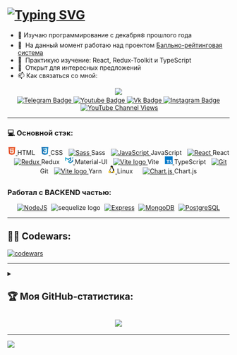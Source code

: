 
# <a href="https://git.io/typing-svg"><img src="https://readme-typing-svg.demolab.com?font=Fira+Code&weight=500&size=22&duration=3000&pause=3000&color=F7F7F7&center=true&vCenter=true&width=500&lines=Frontend-%D1%80%D0%B0%D0%B7%D1%80%D0%B0%D0%B1%D0%BE%D1%82%D1%87%D0%B8%D0%BA+%D0%BD%D0%B0+%D0%B1%D0%B0%D0%B7%D0%B5+ReactJS%E2%9A%A1%EF%B8%8F" alt="Typing SVG" /></a>

* 🌱  Изучаю программирование с декабря❄️ прошлого года
* 🚀  На данный момент работаю над проектом [Балльно-рейтинговая система](https://github.com/zhebarov-m/point-rating_system-frontend)
* 🧠  Практикую изучение: React, Redux-Toolkit и TypeScript
* 🤝  Открыт для интересных предложений
* 📫  Как связаться со мной:

<div id="header" align="center">
  <img src="https://media.giphy.com/media/M9gbBd9nbDrOTu1Mqx/giphy.gif" width="100"/>
</div>
<div id="badges" align="center">
  <a href="https://t.me/Je_M1">
    <img src="https://img.shields.io/badge/Telegram-blue?style=for-the-badge&logo=telegram&logoColor=white" alt="Telegram Badge"/>
  </a>
  <a href="https://www.youtube.com/channel/UCxTe-frN6V-x9QEFUnLMerg">
    <img src="https://img.shields.io/badge/YouTube-red?style=for-the-badge&logo=youtube&logoColor=white" alt="Youtube Badge"/>
  </a>
    <a href="https://vk.com/id434638625">
    <img src="https://img.shields.io/badge/vk-blue?style=for-the-badge&logo=vk&logoColor=white" alt="Vk Badge"/>
  </a>
    <a href="your-twitter-URL">
    <img src="https://img.shields.io/badge/Gmail-white?style=for-the-badge&logo=gmail&logoColor=red" alt="Instagram Badge"/>
  </a>
</div>
<div align="center">
<img src="https://komarev.com/ghpvc/?username=zhebarov-m&style=flat-square&color=blue" alt=""/>
  <a href="https://www.youtube.com/channel/UCxTe-frN6V-x9QEFUnLMerg" target="_blank">
<img alt="YouTube Channel Views" src="https://img.shields.io/youtube/channel/views/UCxTe-frN6V-x9QEFUnLMerg">
</a>
</div>
<hr>

<h3>💻 Основной стэк:</h3>

<p align="center">
  <a href="https://developer.mozilla.org/en-US/docs/Web/HTML">
    <img src="https://raw.githubusercontent.com/devicons/devicon/master/icons/html5/html5-original.svg" height="18px" width="18px" />
  </a>
  HTML
  <img width="5" />
  <a href="https://developer.mozilla.org/en-US/docs/Web/CSS">
    <img src="https://raw.githubusercontent.com/devicons/devicon/master/icons/css3/css3-original.svg" height="18px" width="18px" />
  </a>
  CSS
  <img width="5" />
  <a href="https://sass-lang.com/" target="_blank" rel="noreferrer">
    <img src="https://raw.githubusercontent.com/danielcranney/readme-generator/main/public/icons/skills/sass-colored.svg" width="18px" height="18px" alt="Sass" />
  </a>
  Sass
  <img width="5" />
  <a href="https://developer.mozilla.org/en-US/docs/Web/JavaScript" target="_blank" rel="noreferrer">
    <img src="https://raw.githubusercontent.com/danielcranney/readme-generator/main/public/icons/skills/javascript-colored.svg" width="18px" height="18px" alt="JavaScript" />
  </a>
  JavaScript
  <img width="5" />
  <a href="https://reactjs.org/" target="_blank" rel="noreferrer">
    <img src="https://raw.githubusercontent.com/danielcranney/readme-generator/main/public/icons/skills/react-colored.svg" width="18px" height="18px" alt="React" />
  </a>
  React
  <img width="5" />
  <a href="https://redux.js.org/" target="_blank" rel="noreferrer">
    <img src="https://raw.githubusercontent.com/danielcranney/readme-generator/main/public/icons/skills/redux-colored.svg" width="18px" height="18px" alt="Redux" />
  </a>
  Redux
  <img width="5" />
  <a href="https://material-ui.com/">
    <img src="https://raw.githubusercontent.com/devicons/devicon/master/icons/materialui/materialui-original.svg" height="18px" width="18px" />
  </a>
  Material-UI
  <img width="5" />
  <a href="https://vitejs.dev" target="_blank" rel="noopener noreferrer">
    <img width="18px" src="https://vitejs.dev/logo.svg" alt="Vite logo" />
  </a>
  Vite
  <img width="5" />
  <a href="https://www.typescriptlang.org/">
    <img src="https://raw.githubusercontent.com/devicons/devicon/master/icons/typescript/typescript-original.svg" height="18px" width="18px" />
  </a>
  TypeScript
  <img width="5" />
  <a href="https://git-scm.com/" target="_blank" rel="noreferrer">
    <img src="https://raw.githubusercontent.com/danielcranney/readme-generator/main/public/icons/skills/git-colored.svg" height="18px" width="18px" alt="Git" />
  </a>
  Git
  <img width="5" />
  <a href="https://vitejs.dev" target="_blank" rel="noopener noreferrer">
    <img width="18px" src="https://raw.githubusercontent.com/yarnpkg/assets/master/yarn-kitten-circle.png" alt="Vite logo" />
  </a>
  Yarn
  <img width="5" />
  <a href="https://en.wikipedia.org/wiki/Linux">
    <img src="https://raw.githubusercontent.com/devicons/devicon/master/icons/linux/linux-original.svg" height="18" background=white/>
  </a>
  Linux
  <img width="15" />
  <a href="https://www.chartjs.org/" target="_blank">
    <img src="https://profilinator.rishav.dev/skills-assets/logo-title.svg" alt="Chart.js" height="22" />
  </a>
  Chart.js
</p>


##

<h3> Работал с BACKEND частью:</h3>
<p align="center">
<a href="https://nodejs.org/en/" target="_blank" rel="noreferrer"><img src="https://raw.githubusercontent.com/danielcranney/readme-generator/main/public/icons/skills/nodejs-colored.svg" height="40" alt="NodeJS" /></a>
  <img width="1" />
  <img src="https://cdn.jsdelivr.net/gh/devicons/devicon/icons/sequelize/sequelize-original.svg" height="40" alt="sequelize logo"  />
  <img width="1" />
  <a href="https://expressjs.com/" target="_blank" rel="noreferrer"><img src="https://raw.githubusercontent.com/danielcranney/readme-generator/main/public/icons/skills/express-colored.svg" height="40" alt="Express" /></a>
  <img width="1" />
  <a href="https://www.mongodb.com/" target="_blank" rel="noreferrer"><img src="https://raw.githubusercontent.com/danielcranney/readme-generator/main/public/icons/skills/mongodb-colored.svg" height="40" alt="MongoDB" /></a>
  <img width="1" />
  <a href="https://www.postgresql.org/" target="_blank" rel="noreferrer"><img src="https://raw.githubusercontent.com/danielcranney/readme-generator/main/public/icons/skills/postgresql-colored.svg" height="40" alt="PostgreSQL" /></a>
</p>

<hr>

## 👨‍💻 Codewars:

[![codewars](https://www.codewars.com/users/zhebarov-m/badges/large)](https://www.codewars.com/users/zhebarov-m) 
<hr>

<details>
<summary>

## 🏆 Моя GitHub-статистика: 
  
</summary>

<div align="center">
  <img src="https://github-readme-stats.vercel.app/api?username=zhebarov-m&title_color=0891b2&text_color=ffffff&icon_color=0891b2&bg_color=1c1917&show_icons=true&count_private=true&hide_border=true&card_width=550&locale=ru" align="center" />
</div>  

## Ежедневные данные:
<div align="center">
<a href="https://git.io/streak-stats">
  <img src="https://streak-stats.demolab.com?user=zhebarov-m&theme=dark&hide_border=true&border_radius=5&card_width=550&locale=ru" alt="GitHub Streak">
</a>
</div>  

</details>

<div align="center" width="100%">
  
![](https://github-readme-stats.vercel.app/api/top-langs/?username=zhebarov-m&theme=dark&locale=ru&card_width=400&hide_border=true&include_all_commits=true&count_private=true&layout=compact)

</div> 


<hr>

[![](https://visitcount.itsvg.in/api?id=zhebarov-m&icon=0&color=6)](https://visitcount.itsvg.in)

